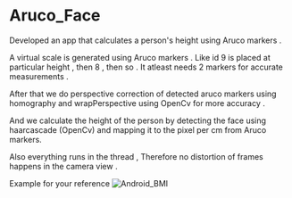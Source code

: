 # Aruco_Face
Developed an app that calculates a person's height using Aruco markers .

A virtual scale is generated using Aruco markers .
Like id 9 is placed at particular height , then 8 , then so .
It atleast needs 2 markers for accurate measurements .

After that we do perspective correction of detected aruco markers using homography and wrapPerspective using OpenCv for more accuracy .

And we calculate the height of the person by detecting the face using haarcascade (OpenCv) and mapping it to the pixel per cm from Aruco markers. 

Also everything runs in the thread , Therefore no distortion of frames happens in the camera view .

Example for your reference 
![Android_BMI](https://github.com/NotABadCoder/BMI_Aruco/assets/110164850/bc2bd422-57b6-4877-8eec-8e0ffeb550ec)


